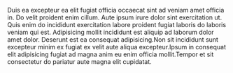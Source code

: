 Duis ea excepteur ea elit fugiat officia occaecat sint ad veniam amet officia in. Do velit proident enim cillum. Aute ipsum irure dolor sint exercitation ut. Quis enim do incididunt exercitation labore proident fugiat laboris do laboris veniam qui est. Adipisicing mollit incididunt est aliquip ad laborum dolor amet dolor. Deserunt est ea consequat adipisicing.Non sit incididunt sunt excepteur minim ex fugiat ex velit aute aliqua excepteur.Ipsum in consequat elit adipisicing fugiat ad magna anim eu enim officia mollit.Tempor et sit consectetur do pariatur aute magna elit cupidatat.
